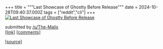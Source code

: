 +++
title = """Last Showcase of Ghostty Before Release"""
date = 2024-10-28T09:40:37.000Z
tags = ["reddit","cli"]
+++
[![Last Showcase of Ghostty Before Release](https://external-preview.redd.it/xfavQHHBzr_Se5YEIa9Jjz0Bc7wi-n2sFopLVo8ijBk.jpg?width=320&crop=smart&auto=webp&s=f0ba3e744cd0f18a56508b791717905b460cf061 "Last Showcase of Ghostty Before Release")](https://www.reddit.com/r/commandline/comments/1gdy1pc/last_showcase_of_ghostty_before_release/)

submitted by [/u/The-Malix](https://www.reddit.com/user/The-Malix)  
[\[link\]](https://youtu.be/3wq0RFYAvNo) [\[comments\]](https://www.reddit.com/r/commandline/comments/1gdy1pc/last_showcase_of_ghostty_before_release/)

[[source]](https://www.reddit.com/r/commandline/comments/1gdy1pc/last_showcase_of_ghostty_before_release/)
